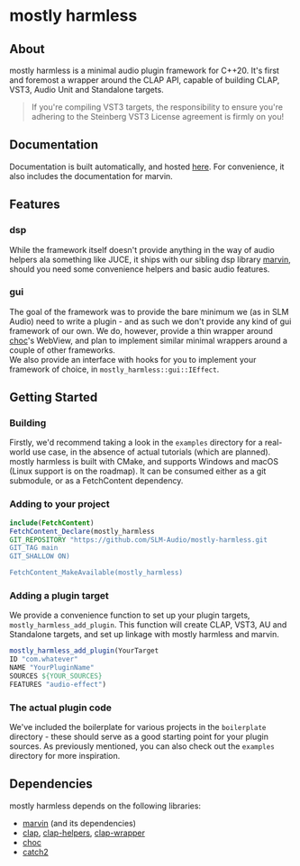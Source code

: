# mostly harmless

## About
 mostly harmless is a minimal audio plugin framework for C++20. It's first and foremost a wrapper around the CLAP API, capable of building CLAP, VST3, Audio Unit and Standalone targets.
> If you're compiling VST3 targets, the responsibility to ensure you're adhering to the Steinberg VST3 License agreement is firmly on you!
## Documentation
Documentation is built automatically, and hosted [here](https://mostly-harmless.pages.dev). For convenience, it also includes the documentation for marvin.

## Features
 ### dsp
 While the framework itself doesn't provide anything in the way of audio helpers ala something like JUCE, it ships with our sibling dsp library [marvin](https://github.com/MeijisIrlnd/marvin), 
should you need some convenience helpers and basic audio features.

 ### gui
 The goal of the framework was to provide the bare minimum we (as in SLM Audio) need to write a plugin - and as such we don't provide any kind of gui framework of our own. 
 We do, however, provide a thin wrapper around [choc](https://github.com/Tracktion/choc)'s WebView, and plan to implement similar minimal wrappers around a couple of other frameworks.<br>
 We also provide an interface with hooks for you to implement your framework of choice, in `mostly_harmless::gui::IEffect`.

## Getting Started
 ### Building
 Firstly, we'd recommend taking a look in the `examples` directory for a real-world use case, in the absence of actual tutorials (which are planned). <br>
 mostly harmless is built with CMake, and supports Windows and macOS (Linux support is on the roadmap). 
 It can be consumed either as a git submodule, or as a FetchContent dependency. 
 ### Adding to your project
 ```cmake 
 include(FetchContent)
 FetchContent_Declare(mostly_harmless
 GIT_REPOSITORY "https://github.com/SLM-Audio/mostly-harmless.git
 GIT_TAG main 
 GIT_SHALLOW ON)
 
 FetchContent_MakeAvailable(mostly_harmless)
```
 ### Adding a plugin target
 We provide a convenience function to set up your plugin targets, `mostly_harmless_add_plugin`. This function will create CLAP, VST3, AU and Standalone targets, and set up linkage with mostly harmless and marvin.
 ```cmake 
 mostly_harmless_add_plugin(YourTarget 
 ID "com.whatever"
 NAME "YourPluginName"
 SOURCES ${YOUR_SOURCES}
 FEATURES "audio-effect")
```
 ### The actual plugin code
 We've included the boilerplate for various projects in the `boilerplate` directory - these should serve as a good starting point for your plugin sources. 
 As previously mentioned, you can also check out the `examples` directory for more inspiration.

## Dependencies 

mostly harmless depends on the following libraries: 

- [marvin](https://github.com/MeijisIrlnd/marvin) (and its dependencies)
- [clap](https://github.com/free-audio/clap), [clap-helpers](https://github.com/free-audio/clap-helpers), [clap-wrapper](https://github.com/free-audio/clap-wrapper)
- [choc](https://github.com/Tracktion/choc)
- [catch2](https://github.com/catchorg/Catch2)





